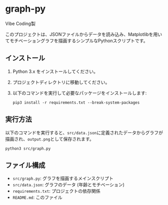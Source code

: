 # graph-py

Vibe Coding製

このプロジェクトは、JSONファイルからデータを読み込み、Matplotlibを用いてモチベーショングラフを描画するシンプルなPythonスクリプトです。

## インストール

1. Python 3.x をインストールしてください。
2. プロジェクトディレクトリに移動してください。
3. 以下のコマンドを実行して必要なパッケージをインストールします:

   ```
   pip3 install -r requirements.txt --break-system-packages
   ```

## 実行方法

以下のコマンドを実行すると、`src/data.json`に定義されたデータからグラフが描画され、`output.png`として保存されます。

```
python3 src/graph.py
```

## ファイル構成

- `src/graph.py`: グラフを描画するメインスクリプト
- `src/data.json`: グラフのデータ (年齢とモチベーション)
- `requirements.txt`: プロジェクトの依存関係
- `README.md`: このファイル
